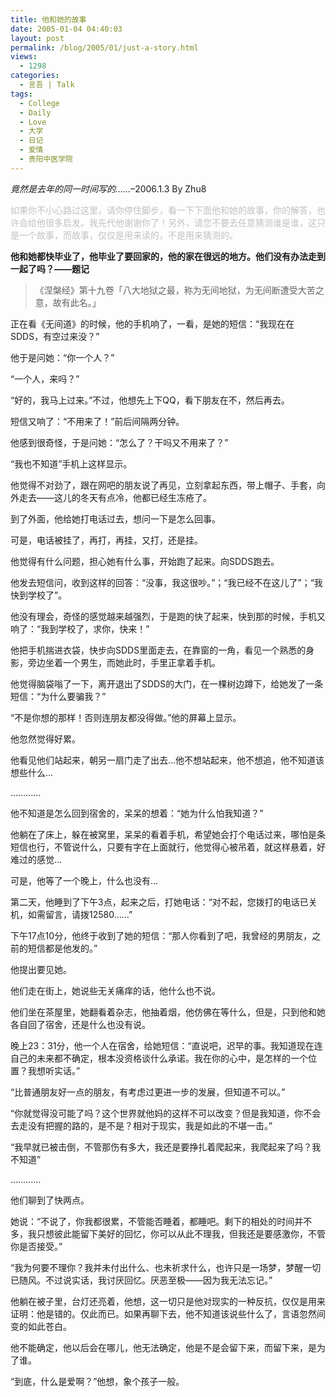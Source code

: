 ```yaml
---
title: 他和她的故事
date: 2005-01-04 04:40:03
layout: post
permalink: /blog/2005/01/just-a-story.html
views:
  - 1298
categories:
  - 言吾 | Talk
tags:
  - College
  - Daily
  - Love
  - 大学
  - 日记
  - 爱情
  - 贵阳中医学院
---
```

*竟然是去年的同一时间写的……*&#8211;2006.1.3 By Zhu8

<span style="color: silver">如果你不小心路过这里，请你停住脚步，看一下下面他和她的故事，你的解答，也许会给他很多启发。我先代他谢谢你了！另外，请您不要去任意猜测谁是谁，这只是一个故事，而故事，仅仅是用来读的，不是用来猜测的。</span>

**他和她都快毕业了，他毕业了要回家的，他的家在很远的地方。他们没有办法走到一起了吗？——题记**

> 《涅槃经》第十九卷「八大地狱之最，称为无间地狱，为无间断遭受大苦之意，故有此名。」

正在看《无间道》的时候，他的手机响了，一看，是她的短信：“我现在在SDDS，有空过来没？”

他于是问她：“你一个人？”

“一个人，来吗？”

“好的，我马上过来。”不过，他想先上下QQ，看下朋友在不，然后再去。

短信又响了：“不用来了！”前后间隔两分钟。

他感到很奇怪，于是问她：“怎么了？干吗又不用来了？”

“我也不知道”手机上这样显示。

他觉得不对劲了，跟在网吧的朋友说了再见，立刻拿起东西，带上帽子、手套，向外走去——这儿的冬天有点冷，他都已经生冻疮了。

到了外面，他给她打电话过去，想问一下是怎么回事。

可是，电话被挂了，再打，再挂，又打，还是挂。

他觉得有什么问题，担心她有什么事，开始跑了起来。向SDDS跑去。

他发去短信问，收到这样的回答：“没事，我这很吵。”；“我已经不在这儿了”；“我快到学校了”。

他没有理会，奇怪的感觉越来越强烈，于是跑的快了起来，快到那的时候，手机又响了：“我到学校了，求你，快来！”

他把手机揣进衣袋，快步向SDDS里面走去，在靠窗的一角，看见一个熟悉的身影，旁边坐着一个男生，而她此时，手里正拿着手机。

他觉得脑袋嗡了一下，离开退出了SDDS的大门，在一棵树边蹲下，给她发了一条短信：“为什么要骗我？”

“不是你想的那样！否则连朋友都没得做。”他的屏幕上显示。

他忽然觉得好累。

<!--more-->

他看见他们站起来，朝另一扇门走了出去…他不想站起来，他不想追，他不知道该想些什么…

…………

他不知道是怎么回到宿舍的，呆呆的想着：“她为什么怕我知道？”

他躺在了床上，躲在被窝里，呆呆的看着手机，希望她会打个电话过来，哪怕是条短信也行，不管说什么，只要有字在上面就行，他觉得心被吊着，就这样悬着，好难过的感觉…

可是，他等了一个晚上，什么也没有…

第二天，他睡到了下午3点，起来之后，打她电话：“对不起，您拨打的电话已关机，如需留言，请拨12580……”

下午17点10分，他终于收到了她的短信：“那人你看到了吧，我曾经的男朋友，之前的短信都是他发的。”

他提出要见她。

他们走在街上，她说些无关痛痒的话，他什么也不说。

他们坐在茶屋里，她翻看着杂志，他抽着烟，他仿佛在等什么，但是，只到他和她各自回了宿舍，还是什么也没有说。

晚上23：31分，他一个人在宿舍，给她短信：“直说吧，迟早的事。我知道现在连自己的未来都不确定，根本没资格谈什么承诺。我在你的心中，是怎样的一个位置？我想听实话。”

“比普通朋友好一点的朋友，有考虑过更进一步的发展，但知道不可以。”

“你就觉得没可能了吗？这个世界就他妈的这样不可以改变？但是我知道，你不会去走没有把握的路的，是不是？相对于现实，我是如此的不堪一击。”

“我早就已被击倒，不管那伤有多大，我还是要挣扎着爬起来，我爬起来了吗？我不知道”

…………

他们聊到了快两点。

她说：“不说了，你我都很累，不管能否睡着，都睡吧。剩下的相处的时间并不多，我只想彼此能留下美好的回忆，你可以从此不理我，但我还是要感激你，不管你是否接受。”

“我为何要不理你？我并未付出什么、也未祈求什么，也许只是一场梦，梦醒一切已随风。不过说实话，我讨厌回忆。厌恶至极——因为我无法忘记。”

他躺在被子里，台灯还亮着，他想，这一切只是他对现实的一种反抗，仅仅是用来证明：他是错的。仅此而已。如果再聊下去，他不知道该说些什么了，言语忽然间变的如此苍白。

他不能确定，他以后会在哪儿，他无法确定，他是不是会留下来，而留下来，是为了谁。

“到底，什么是爱啊？”他想，象个孩子一般。